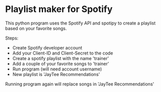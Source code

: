 # Playlist maker for Spotify
This python program uses the Spotify API and spotipy to create a playlist based on your favorite songs. 

Steps:
- Create Spotify developer account
- Add your Client-ID and Client-Secret to the code
- Create a spotify playlist with the name 'trainer'
- Add a couple of your favorite songs to 'trainer'
- Run program (will need account username)
- New playlist is 'JayTee Recommendations'

Running program again will replace songs in 'JayTee Recommendations' 
